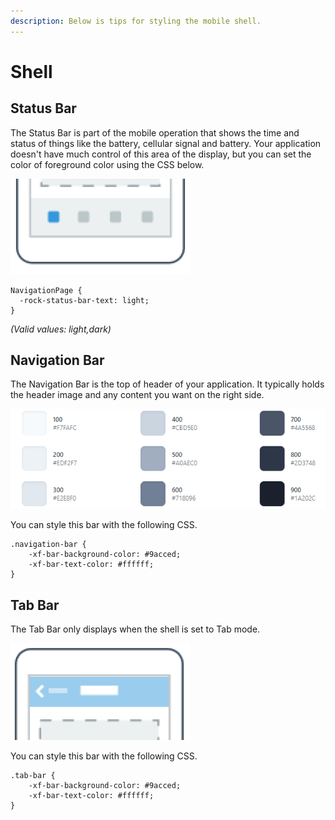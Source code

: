 ```yaml
---
description: Below is tips for styling the mobile shell.
---
```


# Shell

## Status Bar

The Status Bar is part of the mobile operation that shows the time and status of things like the battery, cellular signal and battery. Your application doesn't have much control of this area of the display, but you can set the color of foreground color using the CSS below.

![](../.gitbook/assets/image.png)

```text
NavigationPage {
  -rock-status-bar-text: light;
}
```

_\(Valid values: light,dark\)_

## Navigation Bar

The Navigation Bar is the top of header of your application. It typically holds the header image and any content you want on the right side.

![](../.gitbook/assets/image%20%288%29.png)

You can style this bar with the following CSS.

```text
.navigation-bar {
    -xf-bar-background-color: #9acced;
    -xf-bar-text-color: #ffffff;
}
```

## Tab Bar

The Tab Bar only displays when the shell is set to Tab mode. 

![](../.gitbook/assets/image%20%281%29.png)

You can style this bar with the following CSS.

```text
.tab-bar {
    -xf-bar-background-color: #9acced;
    -xf-bar-text-color: #ffffff;
}
```


